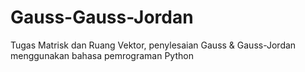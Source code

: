 # Gauss-Gauss-Jordan
Tugas Matrisk dan Ruang Vektor, penylesaian Gauss &amp; Gauss-Jordan menggunakan bahasa pemrograman Python

